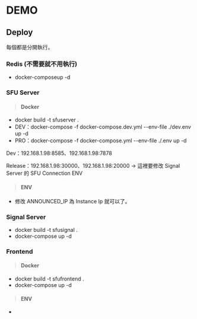 # DEMO

## Deploy

每個都是分開執行。

### Redis (不需要就不用執行)

- docker-composeup -d

### SFU Server

> #### Docker

- docker build -t sfuserver .
- DEV：docker-compose -f docker-compose.dev.yml --env-file ./dev.env up -d
- PRO：docker-compose -f docker-compose.yml --env-file ./.env up -d

Dev：192.168.1.98:8585、192.168.1.98:7878

Release：192.168.1.98:30000、192.168.1.98:20000 -> 這裡要修改 Signal Server 的 SFU Connection ENV

> #### ENV

- 修改 ANNOUNCED_IP 為 Instance Ip 就可以了。

### Signal Server

- docker build -t sfusignal .
- docker-compose up -d

### Frontend

> #### Docker

- docker build -t sfufrontend .
- docker-compose up -d

> #### ENV

-
